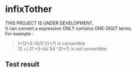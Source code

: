 # infixTother

THIS PROJECT IS UNDER DEVELOPMENT.  
It can convert a expression ONLY contains ONE-DIGIT terms.  
For example :  
>1+(2*3-(4/5^2)*7) is convertible  
>12 +( 21 *3-(4/ 54 ^2)*7) is not convertible

## Test result

